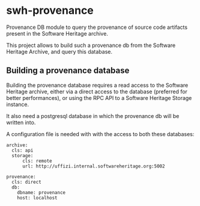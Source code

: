 swh-provenance
==============

Provenance DB module to query the provenance of source code artifacts present
in the Software Heritage archive.

This project allows to build such a provenance db from the Software Heritage
Archive, and query this database.

## Building a provenance database

Building the provenance database requires a read access to the Software
Heritage archive, either via a direct access to the database (preferred for
better performances), or using the RPC API to a Software Heritage Storage
instance.

It also need a postgresql database in which the provenance db will be written
into.

A configuration file is needed with with the access to both these databases:

```
archive:
  cls: api
  storage:
      cls: remote
      url: http://uffizi.internal.softwareheritage.org:5002

provenance:
  cls: direct
  db:
    dbname: provenance
    host: localhost


```
